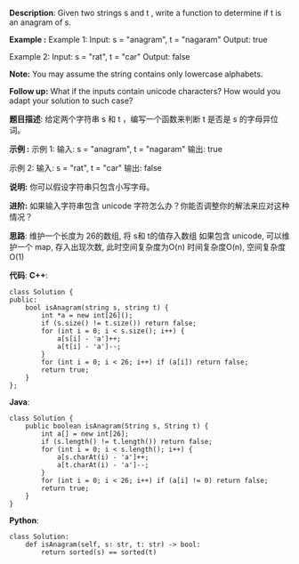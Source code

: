 __Description__:
Given two strings s and t , write a function to determine if t is an anagram of s.

**Example :**
Example 1:
Input: s = "anagram", t = "nagaram"
Output: true

Example 2:
Input: s = "rat", t = "car"
Output: false

**Note:**
You may assume the string contains only lowercase alphabets.

__Follow up:__
What if the inputs contain unicode characters? How would you adapt your solution to such case?

__题目描述__:
给定两个字符串 s 和 t ，编写一个函数来判断 t 是否是 s 的字母异位词。

**示例 :**
示例 1:
输入: s = "anagram", t = "nagaram"
输出: true

示例 2:
输入: s = "rat", t = "car"
输出: false

**说明:**
你可以假设字符串只包含小写字母。

**进阶:**
如果输入字符串包含 unicode 字符怎么办？你能否调整你的解法来应对这种情况？

__思路__:
维护一个长度为 26的数组, 将 s和 t的值存入数组
如果包含 unicode, 可以维护一个 map, 存入出现次数, 此时空间复杂度为O(n)
时间复杂度O(n), 空间复杂度O(1)

__代码__:
__C++__:
```
class Solution {
public:
    bool isAnagram(string s, string t) {
        int *a = new int[26]();
        if (s.size() != t.size()) return false;
        for (int i = 0; i < s.size(); i++) {
            a[s[i] - 'a']++;
            a[t[i] - 'a']--;
        }
        for (int i = 0; i < 26; i++) if (a[i]) return false;
        return true;
    }
};
```

__Java__:
```
class Solution {
    public boolean isAnagram(String s, String t) {
        int a[] = new int[26];
        if (s.length() != t.length()) return false;
        for (int i = 0; i < s.length(); i++) {
            a[s.charAt(i) - 'a']++;
            a[t.charAt(i) - 'a']--;
        }
        for (int i = 0; i < 26; i++) if (a[i] != 0) return false;
        return true;
    }
}
```

__Python__:
```
class Solution:
    def isAnagram(self, s: str, t: str) -> bool:
        return sorted(s) == sorted(t)
```
